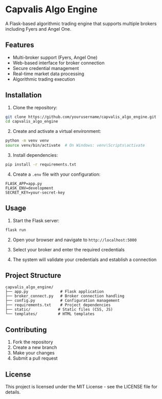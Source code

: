 # Capvalis Algo Engine

A Flask-based algorithmic trading engine that supports multiple brokers including Fyers and Angel One.

## Features

- Multi-broker support (Fyers, Angel One)
- Web-based interface for broker connection
- Secure credential management
- Real-time market data processing
- Algorithmic trading execution

## Installation

1. Clone the repository:
```bash
git clone https://github.com/yourusername/capvalis_algo_engine.git
cd capvalis_algo_engine
```

2. Create and activate a virtual environment:
```bash
python -m venv venv
source venv/bin/activate  # On Windows: venv\Scripts\activate
```

3. Install dependencies:
```bash
pip install -r requirements.txt
```

4. Create a `.env` file with your configuration:
```
FLASK_APP=app.py
FLASK_ENV=development
SECRET_KEY=your-secret-key
```

## Usage

1. Start the Flask server:
```bash
flask run
```

2. Open your browser and navigate to `http://localhost:5000`

3. Select your broker and enter the required credentials

4. The system will validate your credentials and establish a connection

## Project Structure

```
capvalis_algo_engine/
├── app.py              # Flask application
├── broker_connect.py   # Broker connection handling
├── config.py           # Configuration management
├── requirements.txt    # Project dependencies
├── static/            # Static files (CSS, JS)
└── templates/         # HTML templates
```

## Contributing

1. Fork the repository
2. Create a new branch
3. Make your changes
4. Submit a pull request

## License

This project is licensed under the MIT License - see the LICENSE file for details. 